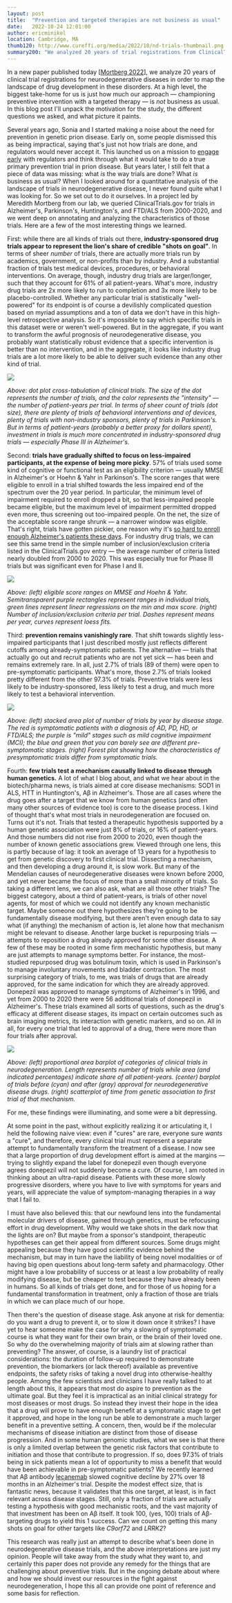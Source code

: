 ```yaml
---
layout: post
title:  "Prevention and targeted therapies are not business as usual"
date:   2022-10-24 12:01:00
author: ericminikel
location: Cambridge, MA
thumb120: http://www.cureffi.org/media/2022/10/nd-trials-thumbnail.png
summary200: "We analyzed 20 years of trial registrations from ClinicalTrials.gov to find out what is being tested, and in what patients, for neurodegenerative disease."
---
```


In a new paper published today [[Mortberg 2022]], we analyze 20 years of clinical trial registrations for neurodegenerative diseases in order to map the landscape of drug development in these disorders. At a high level, the biggest take-home for us is just how much our approach &mdash; championing preventive intervention with a targeted therapy &mdash; is _not_ business as usual. In this blog post I'll unpack the motivation for the study, the different questions we asked, and what picture it paints.

Several years ago, Sonia and I started making a noise about the need for prevention in genetic prion disease. Early on, some people dismissed this as being impractical, saying that's just not how trials are done, and regulators would never accept it. This launched us on a mission to [engage early](/2020/03/19/our-preventive-clinical-strategy/) with regulators and think through what it would take to do a true primary prevention trial in prion disease. But years later, I still felt that a piece of data was missing: what _is_ the way trials are done? What _is_ business as usual? When I looked around for a quantitative analysis of the landscape of trials in neurodegenerative disease, I never found quite what I was looking for. So we set out to do it ourselves. In a project led by Meredith Mortberg from our lab, we queried ClinicalTrials.gov for trials in Alzheimer's, Parkinson's, Huntington's, and FTD/ALS from 2000-2020, and we went deep on annotating and analyzing the characteristics of those trials. Here are a few of the most interesting things we learned.

First: while there are all kinds of trials out there, **industry-sponsored drug trials appear to represent the lion's share of credible "shots on goal"**. In terms of sheer _number_ of trials, there are actually more trials run by academics, government, or non-profits than by industry. And a substantial fraction of trials test medical devices, procedures, or behavioral interventions. On average, though, industry drug trials are larger/longer, such that they account for 61% of all patient-years. What's more, industry drug trials are 2x more likely to run to completion and 3x more likely to be placebo-controlled. Whether any particular trial is statistically "well-powered" for its endpoint is of course a devilishly complicated question based on myriad assumptions and a ton of data we don't have in this high-level retrospective analysis. So it's impossible to say which specific trials in this dataset were or weren't well-powered. But in the aggregate, if you want to transform the awful prognosis of neurodegenerative disease, you probably want statistically robust evidence that a specific intervention is better than no intervention, and in the aggregate, it looks like industry drug trials are a lot more likely to be able to deliver such evidence than any other kind of trial.

![](/media/2022/10/nd-trials-dotplot.png)

_Above: dot plot cross-tabulation of clinical trials. The size of the dot represents the number of trials, and the color represents the "intensity" &mdash; the number of patient-years per trial. In terms of sheer count of trials (dot size), there are plenty of trials of behavioral interventions and of devices, plenty of trials with non-industry sponsors, plenty of trials in Parkinson's. But in terms of patient-years (probably a better proxy for dollars spent), investment in trials is much more concentrated in industry-sponsored drug trials &mdash; especially Phase III in Alzheimer's._

Second: **trials have gradually shifted to focus on less-impaired participants, at the expense of being more picky**. 57% of trials used some kind of cognitive or functional test as an eligibility criterion &mdash; usually MMSE in Alzheimer's or Hoehn & Yahr in Parkinson's. The score ranges that were eligible to enroll in a trial shifted towards the less impaired end of the spectrum over the 20 year period. In particular, the minimum level of impairment required to enroll dropped a bit, so that less-impaired people became eligible, but the maximum level of impairment permitted dropped even more, thus screening out too-impaired people. On the net, the size of the acceptable score range shrunk &mdash; a narrower window was eligible. That's right, trials have gotten pickier, one reason why it's [so hard to enroll enough Alzheimer's patients these days](https://www.nytimes.com/2018/07/23/health/alzheimers-treatments-trials.html). For industry drug trials, we can see this same trend in the simple number of inclusion/exclusion criteria listed in the ClinicalTrials.gov entry &mdash; the average number of criteria listed nearly doubled from 2000 to 2020. This was especially true for Phase III trials but was significant even for Phase I and II. 

![](/media/2022/10/nd-trials-impairment.png)

_Above: (left) eligible score ranges on MMSE and Hoehn & Yahr. Semitransparent purple rectangles represent ranges in individual trials, green lines represent linear regressions on the min and max score. (right) Number of inclusion/exclusion criteria per trial. Dashes represent means per year, curves represent loess fits._

Third: **prevention remains vanishingly rare**. That shift towards slightly less-impaired participants that I just described mostly just reflects different cutoffs among already-symptomatic patients. The alternative &mdash; trials that actually go out and recruit patients who are not yet sick &mdash; has been and remains extremely rare. In all, just 2.7% of trials (89 of them) were open to pre-symptomatic participants. What's more, those 2.7% of trials looked pretty different from the other 97.3% of trials. Preventive trials were less likely to be industry-sponsored, less likely to test a drug, and much more likely to test a behavioral intervention.

![](/media/2022/10/nd-trials-prevention.png)

_Above: (left) stacked area plot of number of trials by year by disease stage. The red is symptomatic patients with a diagnosis of AD, PD, HD, or FTD/ALS; the purple is "mild" stages such as mild cognitive impairment (MCI); the blue and green that you can barely see are different pre-symptomatic stages. (right) Forest plot showing how the characteristics of presymptomatic trials differ from symptomatic trials._

Fourth: **few trials test a mechanism causally linked to disease through human genetics.** A lot of what I blog about, and what we hear about in the biotech/pharma news, is trials aimed at core disease mechanisms: SOD1 in ALS, HTT in Huntington's, A&beta; in Alzheimer's. Those are all cases where the drug goes after a target that we know from human genetics (and often many other sources of evidence too) is core to the disease process. I kind of thought that's what most trials in neurodegeneration are focused on. Turns out it's not. Trials that tested a therapeutic hypothesis supported by a human genetic association were just 8% of trials, or 16% of patient-years. And those numbers did not rise from 2000 to 2020, even though the number of known genetic associations grew. Viewed through one lens, this is partly because of lag: it took an average of 13 years for a hypothesis to get from genetic discovery to first clinical trial. Dissecting a mechanism, and then developing a drug around it, is slow work. But many of the Mendelian causes of neurodegenerative diseases were known before 2000, and yet never became the focus of more than a small minority of trials. So taking a different lens, we can also ask, what are all those other trials? The biggest category, about a third of patient-years, is trials of other novel agents, for most of which we could not identify any known mechanistic target. Maybe someone out there hypothesizes they're going to be fundamentally disease modifying, but there aren't even enough data to say what (if anything) the mechanism of action is, let alone how that mechanism might be relevant to disease. Another large bucket is repurposing trials &mdash; attempts to reposition a drug already approved for some other disease. A few of these may be rooted in some firm mechanistic hypothesis, but many are just attempts to manage symptoms better. For instance, the most-studied repurposed drug was botulinum toxin, which is used in Parkinson's to manage involuntary movements and bladder contraction. The most surprising category of trials, to me, was trials of drugs that are already approved, for the same indication for which they are already approved. Donepezil was approved to manage symptoms of Alzheimer's in 1996, and yet from 2000 to 2020 there were 56 additional trials of donepezil in Alzheimer's. These trials examined all sorts of questions, such as the drug's efficacy at different disease stages, its impact on certain outcomes such as brain imaging metrics, its interaction with genetic markers, and so on. All in all, for every one trial that led to approval of a drug, there were more than four trials after approval.

![](/media/2022/10/nd-trials-types.png)

_Above: (left) proportional area barplot of categories of clinical trials in neurodegeneration. Length represents number of trials while area (and indicated percentages) indicate share of all patient-years. (center) barplot of trials before (cyan) and after (gray) approval for neurodegenerative disease drugs. (right) scatterplot of time from genetic association to first trial of that mechanism._

For me, these findings were illuminating, and some were a bit depressing. 

At some point in the past, without explicitly realizing it or articulating it, I held the following naive view: even if "cures" are rare, everyone sure _wants_ a "cure", and therefore, every clinical trial must represent a separate attempt to fundamentally transform the treatment of a disease. I now see that a large proportion of drug development effort is aimed at the margins &mdash; trying to slightly expand the label for donepezil even though everyone agrees donepezil will not suddenly become a cure. Of course, I am rooted in thinking about an ultra-rapid disease. Patients with these more slowly progressive disorders, where you have to live with symptoms for years and years, will appreciate the value of symptom-managing therapies in a way that I fail to. 

I must have also believed this: that our newfound lens into the fundamental molecular drivers of disease, gained through genetics, must be refocusing effort in drug development. Why would we take shots in the dark now that the lights are on? But maybe from a sponsor's standpoint, therapeutic hypotheses can get their appeal from different sources. Some drugs might appealing because they have good scientific evidence behind the mechanism, but may in turn have the liability of being novel modalities or of having big open questions about long-term safety and pharmacology. Other might have a low probability of success or at least a low probability of really modifying disease, but be cheaper to test because they have already been in humans. So all kinds of trials get done, and for those of us hoping for a fundamental transformation in treatment, only a fraction of those are trials in which we can place much of our hope.

Then there's the question of disease stage. Ask anyone at risk for dementia: do you want a drug to prevent it, or to slow it down once it strikes? I have yet to hear someone make the case for why a slowing of symptomatic course is what they want for their own brain, or the brain of their loved one. So why do the overwhelming majority of trials aim at slowing rather than preventing? The answer, of course, is a laundry list of practical considerations: the duration of follow-up required to demonstrate prevention, the biomarkers (or lack thereof) available as preventive endpoints, the safety risks of taking a novel drug into otherwise-healthy people. Among the few scientists and clinicians I have really talked to at length about this, it appears that most do aspire to prevention as the ultimate goal. But they feel it is impractical as an initial clinical strategy for most diseases or most drugs. So instead they invest their hope in the idea that a drug will prove to have enough benefit at a symptomatic stage to get it approved, and hope in the long run be able to demonstrate a much larger benefit in a preventive setting. A concern, then, would be if the molecular mechanisms of disease initiation are distinct from those of disease progression. And in some human genomic studies, what we see is that there is only a limited overlap between the genetic risk factors that contribute to initiation and those that contribute to progression. If so, does 97.3% of trials being in sick patients mean a lot of opportunity to miss a benefit that would have been achievable in pre-symptomatic patients? We recently learned that A&beta; antibody [lecanemab](https://www.prnewswire.com/news-releases/lecanemab-confirmatory-phase-3-clarity-ad-study-met-primary-endpoint-showing-highly-statistically-significant-reduction-of-clinical-decline-in-large-global-clinical-study-of-1-795-participants-with-early-alzheimers-disease-301634888.html) slowed cognitive decline by 27% over 18 months in an Alzheimer's trial. Despite the modest effect size, that is fantastic news, because it validates that this one target, at least, is in fact relevant across disease stages. Still, only a fraction of trials are actually testing a hypothesis with good mechanistic roots, and the vast majority of that investment has been on A&beta; itself. It took 100, (yes, 100) trials of A&beta;-targeting drugs to yield this 1 success. Can we count on getting this many shots on goal for other targets like _C9orf72_ and _LRRK2_?

This research was really just an attempt to describe what's been done in neurodegenerative disease trials, and the above interpretations are just my opinion. People will take away from the study what they want to, and certainly this paper does not provide any remedy for the things that are challenging about preventive trials. But in the ongoing debate about where and how we should invest our resources in the fight against neurodegeneration, I hope this all can provide one point of reference and some basis for reflection.


[Mortberg 2022]: https://pubmed.ncbi.nlm.nih.gov/36271285/ "Mortberg MA, Vallabh SM, Minikel EV. Disease stages and therapeutic hypotheses in two decades of neurodegenerative disease clinical trials. Sci Rep. 2022 Oct 21;12(1):17708. doi: 10.1038/s41598-022-21820-1. PMID: 36271285."


